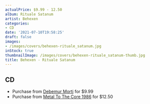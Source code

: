 ```yaml
---
actualPrice: $9.99 - 12.50
album: Rituale Satanum
artist: Behexen
categories:
- CD
date: '2021-07-10T19:58:25'
draft: false
images:
- /images/covers/behexen-rituale_satanum.jpg
inStock: true
thumbnailImage: /images/covers/behexen-rituale_satanum-thumb.jpg
title: Behexen - Rituale Satanum
---
```


## CD
* Purchase from [Debemur Morti](https://debemurmorti.aisamerch.com/item/93559) for $9.99
* Purchase from [Metal To The Core 1986](https://metaltothecore1986.com/shop/behexen-rituale-satanum-cd/) for $12.50

